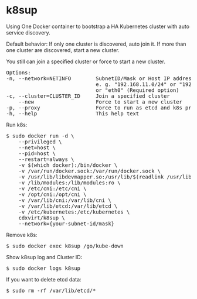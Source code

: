 # k8sup

Using One Docker container to bootstrap a HA Kubernetes cluster with auto service discovery.

Default behavior: If only one cluster is discovered, auto join it. If more than one cluster are discovered, start a new cluster.

You still can join a specified cluster or force to start a new cluster.

<pre>
Options:
-n, --network=NETINFO        SubnetID/Mask or Host IP address or NIC name
                             e. g. "192.168.11.0/24" or "192.168.11.1"
                             or "eth0" (Required option)
-c, --cluster=CLUSTER_ID     Join a specified cluster
    --new                    Force to start a new cluster
-p, --proxy                  Force to run as etcd and k8s proxy
-h, --help                   This help text
</pre>

Run k8s:
<pre>
$ sudo docker run -d \
    --privileged \
    --net=host \
    --pid=host \
    --restart=always \
    -v $(which docker):/bin/docker \
    -v /var/run/docker.sock:/var/run/docker.sock \
    -v /usr/lib/libdevmapper.so:/usr/lib/$(readlink /usr/lib/libdevmapper.so | xargs basename) \
    -v /lib/modules:/lib/modules:ro \
    -v /etc/cni:/etc/cni \
    -v /opt/cni:/opt/cni \
    -v /var/lib/cni:/var/lib/cni \
    -v /var/lib/etcd:/var/lib/etcd \
    -v /etc/kubernetes:/etc/kubernetes \
    cdxvirt/k8sup \
    --network={your-subnet-id/mask}
</pre>

Remove k8s:
<pre>
$ sudo docker exec k8sup /go/kube-down
</pre>

Show k8sup log and Cluster ID:
<pre>
$ sudo docker logs k8sup
</pre>

If you want to delete etcd data:
<pre>
$ sudo rm -rf /var/lib/etcd/*
</pre>
